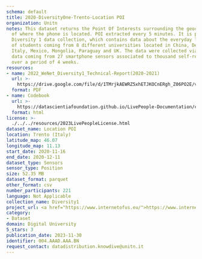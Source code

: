 ```yaml
---
schema: default
title: 2020-DiversityOne-Trento-Location POI
organization: Unitn
notes: This dataset returns the Point Of Interests surrounding the geocoordinates
  of where the phone is located. POI extracted every 5 minutes. It is part of Wenet
  Diversity 1 data collection, which contains data about the everyday life activities
  of students coming from 8 different universities located in China, Denmark, India,
  Italy, Mexico, Mongolia, Paraguay and UK. The data were collected via questionnaires,
  data coming from 27 smartphone sensors associated to thousand self-reported annotations
  over a period of 4 weeks.
resources:
- name: 2022_WeNet_Diversity1_Technical-Report(2020-2021)
  url: >-
    https://drive.google.com/file/d/1TMrjkAEWRZ5xhETJKOCnERgh_Z06PO2E/view?usp=drive_link
  format: PDF
- name: Codebook
  url: >-
    https://datascientiafoundation.github.io/LivePeople-Documentation/codebooks/2020_DV1_Trento_location_poi.html
  format: html
license: >-
  ./../../resources/2023LivePeopleLicense.html
dataset_name: Location POI
location: Trento (Italy)
latitude_map: 46.07
longitude_map: 11.13
start_date: 2020-11-16
end_date: 2020-12-11
dataset_type: Sensors
sensor_type: Position
size: 52.35 MB
dataset_format: parquet
other_format: csv
number_participants: 221
language: Not Applicable
collection_name: Diversity1
project_url: <a href="https://www.internetofus.eu/">https://www.internetofus.eu/</a>
category:
- Dataset
domain: Digital University
5_stars: 3
publication_date: 2023-11-30
identifier: 004.AAAD.AAA.BN
request_contact: datadistribution.knowdive@unitn.it
---
```


